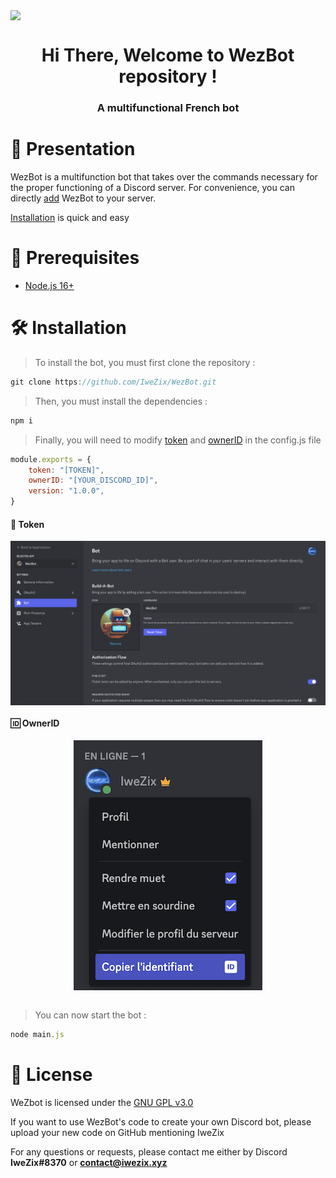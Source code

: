 <!-- Banner -->
<div align="center">
    <img align="center" style="display: block; margin: 0 auto" src="images/readme/banner.gif">
</div>

<h1 align="center">Hi There, Welcome to WezBot repository ! </h1>
<h3 align="center">A multifunctional French bot</h3>

<!-- Repo views -->

<!-- Social media -->

<!-- Presentation -->
# 📜 Presentation
WezBot is a multifunction bot that takes over the commands necessary for the proper functioning of a Discord server. For convenience, you can directly [add](https://discord.com/api/oauth2/authorize?client_id=1049396684075053077&permissions=8&scope=applications.commands%20bot) WezBot to your server.

[Installation](#🛠️-installation) is quick and easy

<!-- Languages and Tools -->
# 🚧 Prerequisites
- [Node.js 16+](https://nodejs.org/en/download/)

<!-- Installation -->
# 🛠️ Installation
> To install the bot, you must first clone the repository :
```javascript
git clone https://github.com/IweZix/WezBot.git
```
> Then, you must install the dependencies :
```javascript
npm i
```
> Finally, you will need to modify [token](#🔐-token) and [ownerID](#ownerid) in the config.js file

```javascript
module.exports = {
    token: "[TOKEN]",
    ownerID: "[YOUR_DISCORD_ID]",
    version: "1.0.0",
}
```

#### 🔐 Token
<div align="center">
    <img align="center" style="display: block; margin: 0 auto" src="images/readme/token.png">
</div>

#### 🆔 OwnerID
<div align="center">
    <img align="center" style="display: block; margin: 0 auto" src="images/readme/ownerID.png">
</div>
<br>

> You can now start the bot :
```javascript
node main.js
```

# 📝 License

WeZbot is licensed under the [GNU GPL v3.0](https://www.gnu.org/licenses/gpl-3.0.en.html)

If you want to use WezBot's code to create your own Discord bot, please upload your new code on GitHub mentioning IweZix

For any questions or requests, please contact me either by Discord **IweZix#8370** or **contact@iwezix.xyz**
